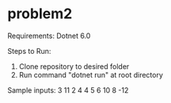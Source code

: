 # problem2

Requirements: 
Dotnet 6.0

Steps to Run: 
1) Clone repository to desired folder
2) Run command "dotnet run" at root directory

Sample inputs:
3
11 2 4
4 5 6
10 8 -12
